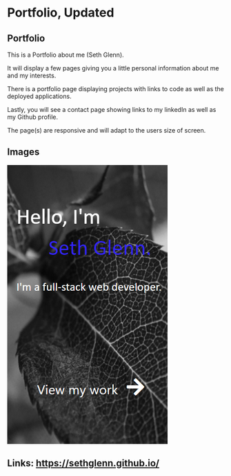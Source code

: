 # Portfolio, Updated

## Portfolio

This is a Portfolio about me (Seth Glenn). 

It will display a few pages giving you a little personal information about me and my
interests.

There is a portfolio page displaying projects with links to code as well as the deployed applications.

Lastly, you will see a contact page showing links to my linkedIn as well as my Github profile.

The page(s) are responsive and will adapt to the users size of screen.

## Images
![screenshot01](./photos/screenshot01.png)

## Links: https://sethglenn.github.io/



    